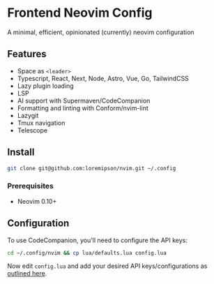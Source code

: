 # Frontend Neovim Config

A minimal, efficient, opinionated (currently) neovim configuration

## Features

- Space as `<leader>`
- Typescript, React, Next, Node, Astro, Vue, Go, TailwindCSS
- Lazy plugin loading
- LSP
- AI support with Supermaven/CodeCompanion
- Formatting and linting with Conform/nvim-lint
- Lazygit
- Tmux navigation
- Telescope

## Install

```sh
git clone git@github.com:loremipson/nvim.git ~/.config
```

### Prerequisites

- Neovim 0.10+

## Configuration

To use CodeCompanion, you'll need to configure the API keys:

```sh
cd ~/.config/nvim && cp lua/defaults.lua config.lua
```

Now edit `config.lua` and add your desired API keys/configurations as [outlined here](https://github.com/olimorris/codecompanion.nvim?tab=readme-ov-file#electric_plug-adapters).
